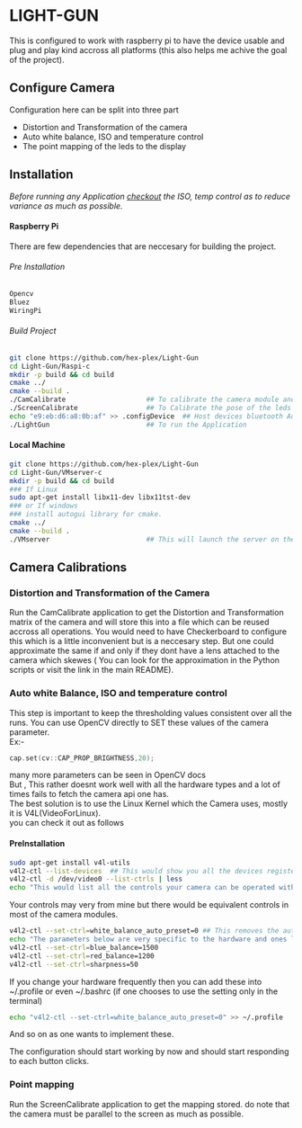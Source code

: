 # LIGHT-GUN
This is configured to work with raspberry pi to have the device usable and plug and play kind accross all platforms (this also helps me achive the goal of the project).

## Configure Camera
Configuration here can be split into three part
- Distortion and Transformation of the camera
- Auto white balance, ISO and temperature control
- The point mapping of the leds to the display

## Installation
_Before running any Application <a href="#PreInstallation">checkout</a> the ISO, temp control as to reduce variance as much as possible._
#### Raspberry Pi
There are few dependencies that are neccesary for building the project.
###### Pre Installation
```bash
Opencv
Bluez
WiringPi
```
###### Build Project
``` bash
git clone https://github.com/hex-plex/Light-Gun
cd Light-Gun/Raspi-c
mkdir -p build && cd build
cmake ../
cmake --build .
./CamCalibrate                    ## To calibrate the camera module and attain its distcoeff and camera matrix
./ScreenCalibrate                 ## To Calibrate the pose of the leds and map them with edges of display
echo "e9:eb:d6:a8:0b:af" >> .configDevice  ## Host devices bluetooth Address to connect.
./LightGun                        ## To run the Application
```
#### Local Machine
``` bash
git clone https://github.com/hex-plex/Light-Gun
cd Light-Gun/VMserver-c
mkdir -p build && cd build
### If Linux
sudo apt-get install libx11-dev libx11tst-dev
### or If windows
### install autogui library for cmake.
cmake ../
cmake --build .
./VMserver                        ## This will launch the server on the local host
```

## Camera Calibrations
### Distortion and Transformation of the Camera
Run the CamCalibrate application to get the Distortion and Transformation matrix of the camera and will store this into a file which can be reused accross all operations. You would need to have Checkerboard to configure this which is a little inconvenient but is a neccesary step. But one could approximate the same if and only if they dont have a lens attached to the camera which skewes ( You can look for the approximation in the Python scripts or visit the link in the main README).
### Auto white Balance, ISO and temperature control
This step is important to keep the thresholding values consistent over all the runs. You can use OpenCV directly to SET these values of the camera parameter.<br/>
Ex:- <br/>
```C++
cap.set(cv::CAP_PROP_BRIGHTNESS,20);
```
many more parameters can be seen in OpenCV docs<br/>
But , This rather doesnt work well with all the hardware types and a lot of times fails to fetch the camera api one has.<br/>
The best solution is to use the Linux Kernel which the Camera uses, mostly it is V4L(VideoForLinux).<br/>
you can check it out as follows
#### PreInstallation
```bash
sudo apt-get install v4l-utils
v4l2-ctl --list-devices  ## This would show you all the devices registered under the api
v4l2-ctl -d /dev/video0 --list-ctrls | less
echo "This would list all the controls your camera can be operated with."
```
Your controls may very from mine but there would be equivalent controls in most of the camera modules.
```bash
v4l2-ctl --set-ctrl=white_balance_auto_preset=0 ## This removes the auto configuration of white Balance
echo "The parameters below are very specific to the hardware and ones liking and doesnt make any major impact"
v4l2-ctl --set-ctrl=blue_balance=1500
v4l2-ctl --set-ctrl=red_balance=1200
v4l2-ctl --set-ctrl=sharpness=50
```
If you change your hardware frequently then you can add these into ~/.profile or even ~/.bashrc (if one chooses to use the setting only in the terminal)
```bash
echo "v4l2-ctl --set-ctrl=white_balance_auto_preset=0" >> ~/.profile
```
And so on as one wants to implement these.


The configuration should start working by now and should start responding to each button clicks.
### Point mapping
Run the ScreenCalibrate application to get the mapping stored. do note that the camera must be parallel to the screen as much as possible.
